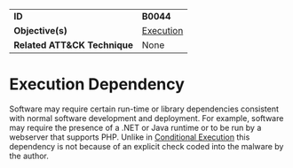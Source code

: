 |||
|---|---|
|**ID**|**B0044**|
|**Objective(s)**|[Execution](../execution)|
|**Related ATT&CK Technique**|None|


Execution Dependency
====================
Software may require certain run-time or library dependencies consistent with normal software development and deployment. For example, software may require the presence of a .NET or Java runtime or to be run by a webserver that supports PHP. Unlike in [Conditional Execution](../execution/conditional-execute.md) this dependency is not because of an explicit check coded into the malware by the author.
